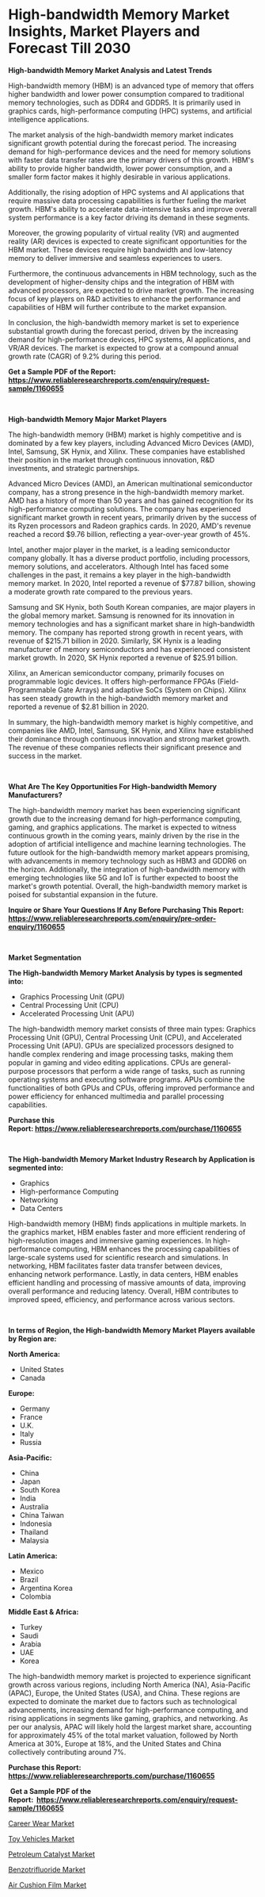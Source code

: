 <p><h1>High-bandwidth Memory Market Insights, Market Players and Forecast Till 2030</h1></p><p><strong>High-bandwidth Memory Market Analysis and Latest Trends</strong></p>
<p><p>High-bandwidth memory (HBM) is an advanced type of memory that offers higher bandwidth and lower power consumption compared to traditional memory technologies, such as DDR4 and GDDR5. It is primarily used in graphics cards, high-performance computing (HPC) systems, and artificial intelligence applications.</p><p>The market analysis of the high-bandwidth memory market indicates significant growth potential during the forecast period. The increasing demand for high-performance devices and the need for memory solutions with faster data transfer rates are the primary drivers of this growth. HBM's ability to provide higher bandwidth, lower power consumption, and a smaller form factor makes it highly desirable in various applications.</p><p>Additionally, the rising adoption of HPC systems and AI applications that require massive data processing capabilities is further fueling the market growth. HBM's ability to accelerate data-intensive tasks and improve overall system performance is a key factor driving its demand in these segments.</p><p>Moreover, the growing popularity of virtual reality (VR) and augmented reality (AR) devices is expected to create significant opportunities for the HBM market. These devices require high bandwidth and low-latency memory to deliver immersive and seamless experiences to users.</p><p>Furthermore, the continuous advancements in HBM technology, such as the development of higher-density chips and the integration of HBM with advanced processors, are expected to drive market growth. The increasing focus of key players on R&D activities to enhance the performance and capabilities of HBM will further contribute to the market expansion.</p><p>In conclusion, the high-bandwidth memory market is set to experience substantial growth during the forecast period, driven by the increasing demand for high-performance devices, HPC systems, AI applications, and VR/AR devices. The market is expected to grow at a compound annual growth rate (CAGR) of 9.2% during this period.</p></p>
<p><strong>Get a Sample PDF of the Report:&nbsp; <a href="https://www.reliableresearchreports.com/enquiry/request-sample/1160655">https://www.reliableresearchreports.com/enquiry/request-sample/1160655</a></strong></p>
<p>&nbsp;</p>
<p><strong>High-bandwidth Memory Major Market Players</strong></p>
<p><p>The high-bandwidth memory (HBM) market is highly competitive and is dominated by a few key players, including Advanced Micro Devices (AMD), Intel, Samsung, SK Hynix, and Xilinx. These companies have established their position in the market through continuous innovation, R&D investments, and strategic partnerships.</p><p>Advanced Micro Devices (AMD), an American multinational semiconductor company, has a strong presence in the high-bandwidth memory market. AMD has a history of more than 50 years and has gained recognition for its high-performance computing solutions. The company has experienced significant market growth in recent years, primarily driven by the success of its Ryzen processors and Radeon graphics cards. In 2020, AMD's revenue reached a record $9.76 billion, reflecting a year-over-year growth of 45%.</p><p>Intel, another major player in the market, is a leading semiconductor company globally. It has a diverse product portfolio, including processors, memory solutions, and accelerators. Although Intel has faced some challenges in the past, it remains a key player in the high-bandwidth memory market. In 2020, Intel reported a revenue of $77.87 billion, showing a moderate growth rate compared to the previous years.</p><p>Samsung and SK Hynix, both South Korean companies, are major players in the global memory market. Samsung is renowned for its innovation in memory technologies and has a significant market share in high-bandwidth memory. The company has reported strong growth in recent years, with revenue of $215.71 billion in 2020. Similarly, SK Hynix is a leading manufacturer of memory semiconductors and has experienced consistent market growth. In 2020, SK Hynix reported a revenue of $25.91 billion.</p><p>Xilinx, an American semiconductor company, primarily focuses on programmable logic devices. It offers high-performance FPGAs (Field-Programmable Gate Arrays) and adaptive SoCs (System on Chips). Xilinx has seen steady growth in the high-bandwidth memory market and reported a revenue of $2.81 billion in 2020.</p><p>In summary, the high-bandwidth memory market is highly competitive, and companies like AMD, Intel, Samsung, SK Hynix, and Xilinx have established their dominance through continuous innovation and strong market growth. The revenue of these companies reflects their significant presence and success in the market.</p></p>
<p>&nbsp;</p>
<p><strong>What Are The Key Opportunities For High-bandwidth Memory Manufacturers?</strong></p>
<p><p>The high-bandwidth memory market has been experiencing significant growth due to the increasing demand for high-performance computing, gaming, and graphics applications. The market is expected to witness continuous growth in the coming years, mainly driven by the rise in the adoption of artificial intelligence and machine learning technologies. The future outlook for the high-bandwidth memory market appears promising, with advancements in memory technology such as HBM3 and GDDR6 on the horizon. Additionally, the integration of high-bandwidth memory with emerging technologies like 5G and IoT is further expected to boost the market's growth potential. Overall, the high-bandwidth memory market is poised for substantial expansion in the future.</p></p>
<p><strong>Inquire or Share Your Questions If Any Before Purchasing This Report: <a href="https://www.reliableresearchreports.com/enquiry/pre-order-enquiry/1160655">https://www.reliableresearchreports.com/enquiry/pre-order-enquiry/1160655</a></strong></p>
<p>&nbsp;</p>
<p><strong>Market Segmentation</strong></p>
<p><strong>The High-bandwidth Memory Market Analysis by types is segmented into:</strong></p>
<p><ul><li>Graphics Processing Unit (GPU)</li><li>Central Processing Unit (CPU)</li><li>Accelerated Processing Unit (APU)</li></ul></p>
<p><p>The high-bandwidth memory market consists of three main types: Graphics Processing Unit (GPU), Central Processing Unit (CPU), and Accelerated Processing Unit (APU). GPUs are specialized processors designed to handle complex rendering and image processing tasks, making them popular in gaming and video editing applications. CPUs are general-purpose processors that perform a wide range of tasks, such as running operating systems and executing software programs. APUs combine the functionalities of both GPUs and CPUs, offering improved performance and power efficiency for enhanced multimedia and parallel processing capabilities.</p></p>
<p><strong>Purchase this Report:&nbsp;<a href="https://www.reliableresearchreports.com/purchase/1160655">https://www.reliableresearchreports.com/purchase/1160655</a></strong></p>
<p>&nbsp;</p>
<p><strong>The High-bandwidth Memory Market Industry Research by Application is segmented into:</strong></p>
<p><ul><li>Graphics</li><li>High-performance Computing</li><li>Networking</li><li>Data Centers</li></ul></p>
<p><p>High-bandwidth memory (HBM) finds applications in multiple markets. In the graphics market, HBM enables faster and more efficient rendering of high-resolution images and immersive gaming experiences. In high-performance computing, HBM enhances the processing capabilities of large-scale systems used for scientific research and simulations. In networking, HBM facilitates faster data transfer between devices, enhancing network performance. Lastly, in data centers, HBM enables efficient handling and processing of massive amounts of data, improving overall performance and reducing latency. Overall, HBM contributes to improved speed, efficiency, and performance across various sectors.</p></p>
<p>&nbsp;</p>
<p><strong>In terms of Region, the High-bandwidth Memory Market Players available by Region are:</strong></p>
<p>
    <p> <strong> North America: </strong>
        <ul>
            <li>United States</li>
            <li>Canada</li>
        </ul>
        </p> 
    <p> <strong> Europe: </strong>
        <ul>
            <li>Germany</li>
            <li>France</li>
            <li>U.K.</li>
            <li>Italy</li>
            <li>Russia</li>
        </ul>
        </p> 
    <p> <strong> Asia-Pacific: </strong>
        <ul>
            <li>China</li>
            <li>Japan</li>
            <li>South Korea</li>
            <li>India</li>
            <li>Australia</li>
            <li>China Taiwan</li>
            <li>Indonesia</li>
            <li>Thailand</li>
            <li>Malaysia</li>
        </ul>
        </p> 
    <p> <strong> Latin America: </strong>
        <ul>
            <li>Mexico</li>
            <li>Brazil</li>
            <li>Argentina Korea</li>
            <li>Colombia</li>
        </ul>
        </p> 
    <p> <strong> Middle East & Africa: </strong>
        <ul>
            <li>Turkey</li>
            <li>Saudi</li>
            <li>Arabia</li>
            <li>UAE</li>
            <li>Korea</li>
        </ul>
    </p>
    </p>
<p><p>The high-bandwidth memory market is projected to experience significant growth across various regions, including North America (NA), Asia-Pacific (APAC), Europe, the United States (USA), and China. These regions are expected to dominate the market due to factors such as technological advancements, increasing demand for high-performance computing, and rising applications in segments like gaming, graphics, and networking. As per our analysis, APAC will likely hold the largest market share, accounting for approximately 45% of the total market valuation, followed by North America at 30%, Europe at 18%, and the United States and China collectively contributing around 7%.</p></p>
<p><strong>Purchase this Report: <a href="https://www.reliableresearchreports.com/purchase/1160655">https://www.reliableresearchreports.com/purchase/1160655</a></strong></p>
<p>&nbsp;<strong>Get a Sample PDF of the Report:&nbsp;&nbsp;<a href="https://www.reliableresearchreports.com/enquiry/request-sample/1160655">https://www.reliableresearchreports.com/enquiry/request-sample/1160655</a></strong></p>
<p><strong></strong></p>
<p><p><a href="https://medium.com/@bank.build.unity/career-wear-market-size-growth-forecast-2023-2030-2c5512626dbb">Career Wear Market</a></p><p><a href="https://medium.com/@fire.honor.safe/toy-vehicles-market-size-growth-forecast-2023-2030-72a0718ee4b3">Toy Vehicles Market</a></p><p><a href="https://www.linkedin.com/pulse/decoding-petroleum-catalyst-market-deep-dive-latest-trends-xzohe/">Petroleum Catalyst Market</a></p><p><a href="https://www.linkedin.com/pulse/benzotrifluoride-market-research-report-unlocks-analysis-qy2de/">Benzotrifluoride Market</a></p><p><a href="https://www.linkedin.com/pulse/decoding-air-cushion-film-market-deep-dive-latest-trends-jlhse/">Air Cushion Film Market</a></p></p>